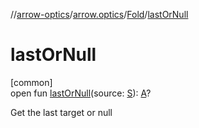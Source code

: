 //[arrow-optics](../../../index.md)/[arrow.optics](../index.md)/[Fold](index.md)/[lastOrNull](last-or-null.md)

# lastOrNull

[common]\
open fun [lastOrNull](last-or-null.md)(source: [S](index.md)): [A](index.md)?

Get the last target or null
